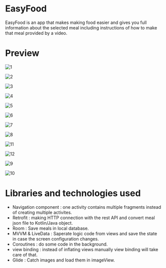 # EasyFood
EasyFood is an app that makes making food easier and gives you full information about the selected meal including instructions of how to make that meal provided by a video.

# Preview

![1](https://github.com/BaraaAbuAlrob/EasyFood/assets/119497086/32693a9e-30f5-4acf-ac0e-a6291ee801b6)

![2](https://github.com/BaraaAbuAlrob/EasyFood/assets/119497086/e8259f7b-c7e4-412f-bd3b-7c1772644f49)

![3](https://github.com/BaraaAbuAlrob/EasyFood/assets/119497086/5e8cdadb-951a-4782-bf65-5a12e0809558)

![4](https://github.com/BaraaAbuAlrob/EasyFood/assets/119497086/3c5a3b73-8a87-4bfe-8ab2-f3a714b9809c)

![5](https://github.com/BaraaAbuAlrob/EasyFood/assets/119497086/949501c6-11a0-47d7-9c67-4b55a04b08ce)

![6](https://github.com/BaraaAbuAlrob/EasyFood/assets/119497086/bf147c7f-9b62-4ee7-bc9e-cef42dbaa4aa)

![7](https://github.com/BaraaAbuAlrob/EasyFood/assets/119497086/8c646513-1610-4a5d-9a59-8d0f6ed08d29)

![8](https://github.com/BaraaAbuAlrob/EasyFood/assets/119497086/218c2781-f35d-4306-9a8e-86896a732cd0)

![11](https://github.com/BaraaAbuAlrob/EasyFood/assets/119497086/437a9b82-8c71-4f93-a1f8-cc25b665914f)

![12](https://github.com/BaraaAbuAlrob/EasyFood/assets/119497086/044acc23-5b2e-4f3a-94c5-b3df6b34c098)

![9](https://github.com/BaraaAbuAlrob/EasyFood/assets/119497086/f50d3e4e-449a-4307-af9c-9a60f566c61d)

![10](https://github.com/BaraaAbuAlrob/EasyFood/assets/119497086/761809c7-49e0-4800-970d-19b346ad33fd)



# Libraries and technologies used
- Navigation component : one activity contains multiple fragments instead of creating multiple activites.
- Retrofit : making HTTP connection with the rest API and convert meal json file to Kotlin/Java object.
- Room : Save meals in local database.
- MVVM & LiveData : Saperate logic code from views and save the state in case the screen configuration changes.
- Coroutines : do some code in the background.
- view binding : instead of inflating views manually view binding will take care of that.
- Glide : Catch images and load them in imageView.
